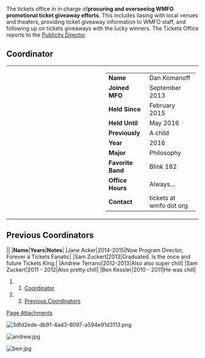 The tickets office in in charge of**procuring and overseeing WMFO promotional ticket giveaway efforts**. This includes liasing with local venues and theaters, providing ticket giveaway information to WMFO staff, and following up on tickets giveaways with the lucky winners. The Tickets Office reports to the [Publicity Director](https://wiki.wmfo.org/About_WMFO/Executive_Board/Publicity_Dept. "Publicity Dept.").

Coordinator
-----------

<table>
<col width="50%" />
<col width="50%" />
<tbody>
<tr class="odd">
<td align="left"> </td>
<td align="left"><table>
<tbody>
<tr class="odd">
<td align="left"><strong>Name</strong></td>
<td align="left">Dan Komanoff</td>
</tr>
<tr class="even">
<td align="left"><strong>Joined MFO</strong></td>
<td align="left">September 2013</td>
</tr>
<tr class="odd">
<td align="left"><strong>Held Since</strong></td>
<td align="left">February 2015</td>
</tr>
<tr class="even">
<td align="left"><strong>Held Until</strong></td>
<td align="left">May 2016</td>
</tr>
<tr class="odd">
<td align="left"><strong>Previously</strong></td>
<td align="left">A child</td>
</tr>
<tr class="even">
<td align="left"><strong>Year</strong></td>
<td align="left">2016</td>
</tr>
<tr class="odd">
<td align="left"><strong>Major</strong></td>
<td align="left">Philosophy</td>
</tr>
<tr class="even">
<td align="left"><strong>Favorite Band</strong></td>
<td align="left">Blink 182</td>
</tr>
<tr class="odd">
<td align="left"><strong>Office Hours</strong></td>
<td align="left">Always...</td>
</tr>
<tr class="even">
<td align="left"><strong>Contact</strong></td>
<td align="left"><script type="text/javascript">
<!--
h='&#x77;&#x6d;&#102;&#x6f;&#46;&#x6f;&#114;&#x67;';a='&#64;';n='&#116;&#x69;&#x63;&#x6b;&#x65;&#116;&#x73;';e=n+a+h;
document.write('<a h'+'ref'+'="ma'+'ilto'+':'+e+'">'+e+'<\/'+'a'+'>');
// -->
</script><noscript>&#116;&#x69;&#x63;&#x6b;&#x65;&#116;&#x73;&#32;&#x61;&#116;&#32;&#x77;&#x6d;&#102;&#x6f;&#32;&#100;&#x6f;&#116;&#32;&#x6f;&#114;&#x67;</noscript></td>
</tr>
</tbody>
</table></td>
</tr>
</tbody>
</table>

Previous Coordinators
---------------------

||
|**Name**|**Years**|**Notes**|
|Jane Acker|2014-2015|Now Program Director, Forever a Tickets Fanatic|
|Sam Zuckert|2013|Graduated. Is the once and future Tickets King.|
|Andrew Terrano|2012-2013|Also also super chill|
|Sam Zuckert|2011 - 2012|Also pretty chill|
|Ben Kessler|2010 - 2011|He was chill|

1.  1. [Coordinator](#Coordinator)
2.  2. [Previous Coordinators](#Previous_Coordinators)

[Page Attachments](https://wiki-files.wmfo.org/About_WMFO/Executive_Board/Music_Dept./Tickets_Office)

![3dfd2ede-db91-4ad3-8097-a594e91d3113.png](https://wiki-files.wmfo.org/About_WMFO/Executive_Board/Music_Dept./Tickets_Office/3dfd2ede-db91-4ad3-8097-a594e91d3113.png)

![andrew.jpg](https://wiki-files.wmfo.org/About_WMFO/Executive_Board/Music_Dept./Tickets_Office/andrew.jpg)

![ben.jpg](https://wiki-files.wmfo.org/About_WMFO/Executive_Board/Music_Dept./Tickets_Office/ben.jpg)

